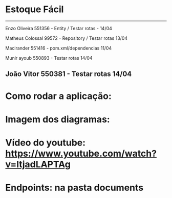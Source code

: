 # Estoque Fácil
----------------------------------------------------------------------------------------------------------------------------------------------------------------------------------------------------------------------------
 Enzo Oliveira 551356 - Entity / Testar rotas - 14/04

 Matheus Colossal 99572  - Repository / Testar rotas 13/04

 Macirander 551416 - pom.xml/dependencias 11/04

 Munir ayoub 550893  - Testar rotas 14/04

 João Vitor 550381 - Testar rotas 14/04
----------------------------------------------------------------------------------------------------------------------------------------------------------------------------------------------------------------------------

# Como rodar a aplicação:


# Imagem dos diagramas:


# Vídeo do youtube: https://www.youtube.com/watch?v=ltjadLAPTAg

# Endpoints: na pasta documents
